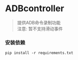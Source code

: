 # ADBcontroller

> 提供ADB命令录制功能 <br/>
> 注意: 暂不支持滑动事件

### 安装依赖
```shell
pip install -r requirements.txt
```